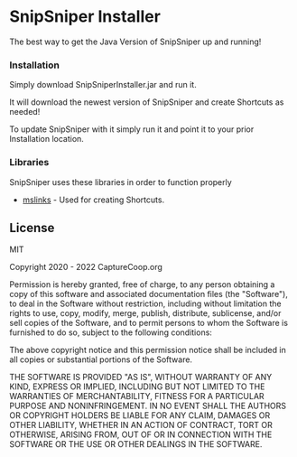 # SnipSniper Installer

The best way to get the Java Version of SnipSniper up and running!

### Installation

Simply download SnipSniperInstaller.jar and run it.

It will download the newest version of SnipSniper and create Shortcuts as needed!

To update SnipSniper with it simply run it and point it to your prior Installation location.

### Libraries

SnipSniper uses these libraries in order to function properly

* [mslinks](https://mvnrepository.com/artifact/com.erigir/mslinks/0.0.2+5) - Used for creating Shortcuts.

License
----

MIT

Copyright 2020 - 2022 CaptureCoop.org

Permission is hereby granted, free of charge, to any person obtaining a copy of this software and associated documentation files (the "Software"), to deal in the Software without restriction, including without limitation the rights to use, copy, modify, merge, publish, distribute, sublicense, and/or sell copies of the Software, and to permit persons to whom the Software is furnished to do so, subject to the following conditions:

The above copyright notice and this permission notice shall be included in all copies or substantial portions of the Software.

THE SOFTWARE IS PROVIDED "AS IS", WITHOUT WARRANTY OF ANY KIND, EXPRESS OR IMPLIED, INCLUDING BUT NOT LIMITED TO THE WARRANTIES OF MERCHANTABILITY, FITNESS FOR A PARTICULAR PURPOSE AND NONINFRINGEMENT. IN NO EVENT SHALL THE AUTHORS OR COPYRIGHT HOLDERS BE LIABLE FOR ANY CLAIM, DAMAGES OR OTHER LIABILITY, WHETHER IN AN ACTION OF CONTRACT, TORT OR OTHERWISE, ARISING FROM, OUT OF OR IN CONNECTION WITH THE SOFTWARE OR THE USE OR OTHER DEALINGS IN THE SOFTWARE.


